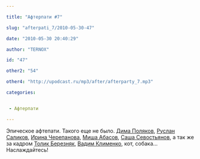 ```yaml
---

title: "Афтерпати #7"

slug: "afterpati_7/2010-05-30-47"

date: "2010-05-30 20:40:29"

author: "TERNOX"

id: "47"

other2: "54"

other4: "http://upodcast.ru/mp3/after/afterparty_7.mp3"

categories:


 - Афтерпати

---
```

Эпическое афтепати. Такого еще не было. [Дима Поляков](http://dimapolakov.ru "http://dimapolakov.ru"), [Руслан Саликов](http://salikov.net "http://salikov.net"), [Ирина Черепанова](http://twitter.com/Oktotorp "http://twitter.com/Oktotorp"), [Миша Абасов](http://abasov.net "http://abasov.net"), [Саша Севостьянов](http://almlex.net/ "http://almlex.net/"), а так же за кадром [Толик Березняк](http://bezk.ru "http://bezk.ru"), [Вадим Клименко](http://vadimklimenko.com/ "http://vadimklimenko.com/"), кот, собака...  
Наслаждайтесь!